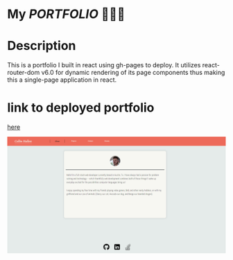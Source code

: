 # My ***PORTFOLIO*** 🎉🎉🎉

# Description
This is a portfolio I built in react using gh-pages to deploy. It utilizes react-router-dom v6.0 for dynamic rendering of its page components thus making this a single-page application in react.

# link to deployed portfolio
[here](https://challett1129.github.io/react-portfolio/#/)

![Screenshot of deployed](react-portfolio.PNG)